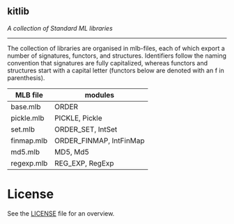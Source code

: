 ## kitlib

_A collection of Standard ML libraries_

-----

The collection of libraries are organised in mlb-files, each of which
export a number of signatures, functors, and structures. Identifiers
follow the naming convention that signatures are fully capitalized,
whereas functors and structures start with a capital letter (functors
below are denoted with an f in parenthesis).

 MLB file   | modules
 -----------|----------
 base.mlb   | ORDER
 pickle.mlb | PICKLE, Pickle
 set.mlb    | ORDER_SET, IntSet
 finmap.mlb | ORDER_FINMAP, IntFinMap
 md5.mlb    | MD5, Md5
 regexp.mlb | REG_EXP, RegExp

License
======
See the [LICENSE](LICENSE) file for an overview.





